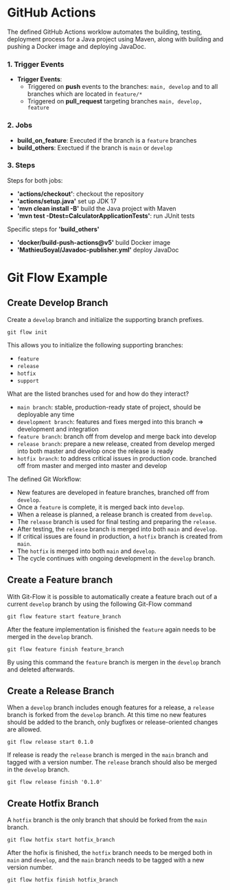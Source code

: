 # GitHub Actions
The defined GitHub Actions worklow automates the building, testing, deployment process for a Java project using Maven, along with building and pushing a Docker image and deploying JavaDoc.
### 1. Trigger Events
- **Trigger Events**:   
    - Triggered on **push** events to the branches: ```main, develop``` and to all branches which are located in ```feature/*```
    - Triggered on **pull_request** targeting branches ```main, develop, feature```
### 2. Jobs
- **build_on_feature**: Executed if the branch is a ```feature``` branches
- **build_others**: Exectued if the branch is ```main``` or ```develop```

### 3. Steps
Steps for both jobs:  
- **'actions/checkout'**: checkout the repository
- **'actions/setup.java'** set up JDK 17
- **'mvn clean install -B'** build the Java project with Maven
- **'mvn test -Dtest=CalculatorApplicationTests'**: run JUnit tests  

Specific steps for **'build_others'**
- **'docker/build-push-actions@v5'** build Docker image
- **'MathieuSoyal/Javadoc-publisher.yml'** deploy JavaDoc



# Git Flow Example
## Create Develop Branch
Create a ```develop``` branch and initialize the supporting branch prefixes.

```
git flow init
```
This allows you to initialize the following supporting branches:  

- ```feature```
- ```release```
- ```hotfix```
- ```support```

What are the listed branches used for and how do they interact?

- ```main branch```: stable, production-ready state of project, should be deployable any time
- ```development branch```: features and fixes merged into this branch => development and integration
- ```feature branch```: branch off from develop and merge back into develop
- ```release branch```: prepare a new release, created from develop merged into both master and develop once the release is ready
- ```hotfix branch```: to address critical issues in production code. branched off from master and merged into master and develop

The defined Git Workflow:
- New features are developed in feature branches, branched off from ```develop```.
- Once a ```feature``` is complete, it is merged back into ```develop```.
- When a release is planned, a release branch is created from ```develop```.
- The ```release``` branch is used for final testing and preparing the ```release```.
- After testing, the ```release``` branch is merged into both ```main``` and ```develop```.
- If critical issues are found in production, a ```hotfix``` branch is created from ```main```.
- The ```hotfix``` is merged into both ```main``` and ```develop```.
- The cycle continues with ongoing development in the ```develop``` branch.

## Create a Feature branch

With Git-Flow it is possible to automatically create a feature brach out of a current ```develop``` branch by using the following Git-Flow command

```
git flow feature start feature_branch
```

After the feature implementation is finished the ```feature``` again needs to be merged in the ```develop``` branch.

```
git flow feature finish feature_branch
```

By using this command the ```feature``` branch is mergen in the ```develop``` branch and deleted afterwards.


## Create a Release Branch
When a ```develop``` branch includes enough features for a release, a ```release``` branch is forked from the ```develop``` branch. At this time no new features should be added to the branch, only bugfixes or release-oriented changes are allowed. 

```
git flow release start 0.1.0
```

If release is ready the ```release``` branch is merged in the ```main``` branch and tagged with a version number. The ```release``` branch should also be merged in the ```develop``` branch. 

```
git flow release finish '0.1.0'
```

## Create Hotfix Branch
A ```hotfix``` branch is the only branch that should be forked from the ```main``` branch. 

```
git flow hotfix start hotfix_branch
```

After the hofix is finished, the ```hotfix``` branch needs to be merged both in ```main``` and ```develop```, and the ```main``` branch needs to be tagged with a new version number.

```
git flow hotfix finish hotfix_branch
```


 

